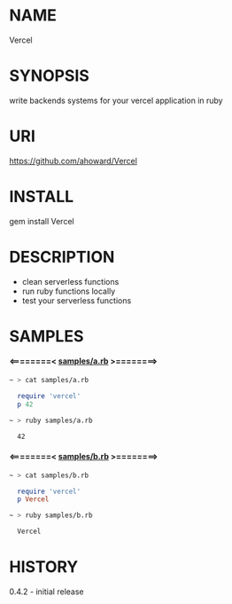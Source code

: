 NAME
====
  Vercel

SYNOPSIS
========
  write backends systems for your vercel application in ruby

URI
===
  https://github.com/ahoward/Vercel

INSTALL
=======
  gem install Vercel 

DESCRIPTION
===========
  - clean serverless functions
  - run ruby functions locally
  - test your serverless functions

SAMPLES
=======
  #### <========< [samples/a.rb](https://github.com/ahoward/Vercel/blob/main/samples/a.rb) >========>
  ```sh
  ~ > cat samples/a.rb
  ```
  ```ruby
    require 'vercel'
    p 42
  ```
  
  ```sh
  ~ > ruby samples/a.rb
  ```
  ```txt
    42
  ```
  
  #### <========< [samples/b.rb](https://github.com/ahoward/Vercel/blob/main/samples/b.rb) >========>
  ```sh
  ~ > cat samples/b.rb
  ```
  ```ruby
    require 'vercel'
    p Vercel
  ```
  
  ```sh
  ~ > ruby samples/b.rb
  ```
  ```txt
    Vercel
  ```

HISTORY
=======
  0.4.2
    - initial release